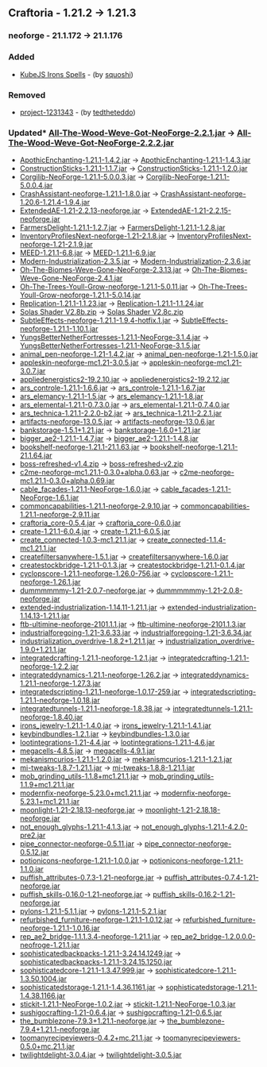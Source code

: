 ## Craftoria - 1.21.2 -> 1.21.3

### neoforge - 21.1.172 -> 21.1.176

### Added

* [KubeJS Irons Spells](https://www.curseforge.com/minecraft/mc-mods/kubejs-irons-spells) - (by [squoshi](https://www.curseforge.com/members/squoshi/projects))

### Removed

* [project-1231343](https://www.curseforge.com/minecraft/mc-mods/project-1231343) - (by [tedtheteddo](https://www.curseforge.com/members/tedtheteddo/projects))

### Updated* [All-The-Wood-Weve-Got-NeoForge-2.2.1.jar](https://www.curseforge.com/minecraft/mc-mods/all-the-wood-weve-got/files/6249825) -> [All-The-Wood-Weve-Got-NeoForge-2.2.2.jar](https://www.curseforge.com/minecraft/mc-mods/all-the-wood-weve-got/files/6628006)
* [ApothicEnchanting-1.21.1-1.4.2.jar](https://www.curseforge.com/minecraft/mc-mods/apothic-enchanting/files/6563643) -> [ApothicEnchanting-1.21.1-1.4.3.jar](https://www.curseforge.com/minecraft/mc-mods/apothic-enchanting/files/6631673)
* [ConstructionSticks-1.21.1-1.1.7.jar](https://www.curseforge.com/minecraft/mc-mods/construction-sticks/files/6527061) -> [ConstructionSticks-1.21.1-1.2.0.jar](https://www.curseforge.com/minecraft/mc-mods/construction-sticks/files/6625554)
* [Corgilib-NeoForge-1.21.1-5.0.0.3.jar](https://www.curseforge.com/minecraft/mc-mods/corgilib/files/6002859) -> [Corgilib-NeoForge-1.21.1-5.0.0.4.jar](https://www.curseforge.com/minecraft/mc-mods/corgilib/files/6616813)
* [CrashAssistant-neoforge-1.21.1-1.8.0.jar](https://www.curseforge.com/minecraft/mc-mods/crash-assistant/files/6548454) -> [CrashAssistant-neoforge-1.20.6-1.21.4-1.9.4.jar](https://www.curseforge.com/minecraft/mc-mods/crash-assistant/files/6630219)
* [ExtendedAE-1.21-2.2.13-neoforge.jar](https://www.curseforge.com/minecraft/mc-mods/ex-pattern-provider/files/6561488) -> [ExtendedAE-1.21-2.2.15-neoforge.jar](https://www.curseforge.com/minecraft/mc-mods/ex-pattern-provider/files/6628645)
* [FarmersDelight-1.21.1-1.2.7.jar](https://www.curseforge.com/minecraft/mc-mods/farmers-delight/files/6154807) -> [FarmersDelight-1.21.1-1.2.8.jar](https://www.curseforge.com/minecraft/mc-mods/farmers-delight/files/6597295)
* [InventoryProfilesNext-neoforge-1.21-2.1.8.jar](https://www.curseforge.com/minecraft/mc-mods/inventory-profiles-next/files/6508839) -> [InventoryProfilesNext-neoforge-1.21-2.1.9.jar](https://www.curseforge.com/minecraft/mc-mods/inventory-profiles-next/files/6616899)
* [MEED-1.21.1-6.8.jar](https://www.curseforge.com/minecraft/mc-mods/moderately-enough-effect-descriptions-meed/files/6545423) -> [MEED-1.21.1-6.9.jar](https://www.curseforge.com/minecraft/mc-mods/moderately-enough-effect-descriptions-meed/files/6606731)
* [Modern-Industrialization-2.3.5.jar](https://www.curseforge.com/minecraft/mc-mods/modern-industrialization/files/6491289) -> [Modern-Industrialization-2.3.6.jar](https://www.curseforge.com/minecraft/mc-mods/modern-industrialization/files/6609298)
* [Oh-The-Biomes-Weve-Gone-NeoForge-2.3.13.jar](https://www.curseforge.com/minecraft/mc-mods/oh-the-biomes-weve-gone/files/6416918) -> [Oh-The-Biomes-Weve-Gone-NeoForge-2.4.1.jar](https://www.curseforge.com/minecraft/mc-mods/oh-the-biomes-weve-gone/files/6627898)
* [Oh-The-Trees-Youll-Grow-neoforge-1.21.1-5.0.11.jar](https://www.curseforge.com/minecraft/mc-mods/oh-the-trees-youll-grow/files/6479091) -> [Oh-The-Trees-Youll-Grow-neoforge-1.21.1-5.0.14.jar](https://www.curseforge.com/minecraft/mc-mods/oh-the-trees-youll-grow/files/6607561)
* [Replication-1.21.1-1.1.23.jar](https://www.curseforge.com/minecraft/mc-mods/replication/files/6428716) -> [Replication-1.21.1-1.1.24.jar](https://www.curseforge.com/minecraft/mc-mods/replication/files/6630162)
* [Solas Shader V2.8b.zip](https://www.curseforge.com/minecraft/shaders/solas-shader/files/6505992) -> [Solas Shader V2.8c.zip](https://www.curseforge.com/minecraft/shaders/solas-shader/files/6596528)
* [SubtleEffects-neoforge-1.21.1-1.9.4-hotfix.1.jar](https://www.curseforge.com/minecraft/mc-mods/subtle-effects/files/6376360) -> [SubtleEffects-neoforge-1.21.1-1.10.1.jar](https://www.curseforge.com/minecraft/mc-mods/subtle-effects/files/6602546)
* [YungsBetterNetherFortresses-1.21.1-NeoForge-3.1.4.jar](https://www.curseforge.com/minecraft/mc-mods/yungs-better-nether-fortresses-neoforge/files/6272429) -> [YungsBetterNetherFortresses-1.21.1-NeoForge-3.1.5.jar](https://www.curseforge.com/minecraft/mc-mods/yungs-better-nether-fortresses-neoforge/files/6606621)
* [animal_pen-neoforge-1.21-1.4.2.jar](https://www.curseforge.com/minecraft/mc-mods/animal-pens/files/6412447) -> [animal_pen-neoforge-1.21-1.5.0.jar](https://www.curseforge.com/minecraft/mc-mods/animal-pens/files/6622643)
* [appleskin-neoforge-mc1.21-3.0.5.jar](https://www.curseforge.com/minecraft/mc-mods/appleskin/files/5586600) -> [appleskin-neoforge-mc1.21-3.0.7.jar](https://www.curseforge.com/minecraft/mc-mods/appleskin/files/6616291)
* [appliedenergistics2-19.2.10.jar](https://www.curseforge.com/minecraft/mc-mods/applied-energistics-2/files/6488853) -> [appliedenergistics2-19.2.12.jar](https://www.curseforge.com/minecraft/mc-mods/applied-energistics-2/files/6626602)
* [ars_controle-1.21.1-1.6.6.jar](https://www.curseforge.com/minecraft/mc-mods/ars-controle/files/6504351) -> [ars_controle-1.21.1-1.6.7.jar](https://www.curseforge.com/minecraft/mc-mods/ars-controle/files/6603803)
* [ars_elemancy-1.21.1-1.5.jar](https://www.curseforge.com/minecraft/mc-mods/ars-elemancy/files/6560398) -> [ars_elemancy-1.21.1-1.8.jar](https://www.curseforge.com/minecraft/mc-mods/ars-elemancy/files/6622015)
* [ars_elemental-1.21.1-0.7.3.0.jar](https://www.curseforge.com/minecraft/mc-mods/ars-elemental/files/6419081) -> [ars_elemental-1.21.1-0.7.4.0.jar](https://www.curseforge.com/minecraft/mc-mods/ars-elemental/files/6606656)
* [ars_technica-1.21.1-2.2.0-b2.jar](https://www.curseforge.com/minecraft/mc-mods/ars-technica/files/6581852) -> [ars_technica-1.21.1-2.2.1.jar](https://www.curseforge.com/minecraft/mc-mods/ars-technica/files/6633549)
* [artifacts-neoforge-13.0.5.jar](https://www.curseforge.com/minecraft/mc-mods/artifacts/files/6535964) -> [artifacts-neoforge-13.0.6.jar](https://www.curseforge.com/minecraft/mc-mods/artifacts/files/6598611)
* [bankstorage-1.5.1+1.21.jar](https://www.curseforge.com/minecraft/mc-mods/bank-storage/files/6253249) -> [bankstorage-1.6.0+1.21.jar](https://www.curseforge.com/minecraft/mc-mods/bank-storage/files/6595931)
* [bigger_ae2-1.21.1-1.4.7.jar](https://www.curseforge.com/minecraft/mc-mods/bigger-ae2/files/6238835) -> [bigger_ae2-1.21.1-1.4.8.jar](https://www.curseforge.com/minecraft/mc-mods/bigger-ae2/files/6587078)
* [bookshelf-neoforge-1.21.1-21.1.63.jar](https://www.curseforge.com/minecraft/mc-mods/bookshelf/files/6581827) -> [bookshelf-neoforge-1.21.1-21.1.64.jar](https://www.curseforge.com/minecraft/mc-mods/bookshelf/files/6618780)
* [boss-refreshed-v1.4.zip](https://www.curseforge.com/minecraft/texture-packs/boss-refreshed/files/5635328) -> [boss-refreshed-v2.zip](https://www.curseforge.com/minecraft/texture-packs/boss-refreshed/files/6597375)
* [c2me-neoforge-mc1.21.1-0.3.0+alpha.0.63.jar](https://www.curseforge.com/minecraft/mc-mods/c2me/files/6473768) -> [c2me-neoforge-mc1.21.1-0.3.0+alpha.0.69.jar](https://www.curseforge.com/minecraft/mc-mods/c2me/files/6630175)
* [cable_facades-1.21.1-NeoForge-1.6.0.jar](https://www.curseforge.com/minecraft/mc-mods/cable-facades/files/6564703) -> [cable_facades-1.21.1-NeoForge-1.6.1.jar](https://www.curseforge.com/minecraft/mc-mods/cable-facades/files/6630405)
* [commoncapabilities-1.21.1-neoforge-2.9.10.jar](https://www.curseforge.com/minecraft/mc-mods/common-capabilities/files/6514971) -> [commoncapabilities-1.21.1-neoforge-2.9.11.jar](https://www.curseforge.com/minecraft/mc-mods/common-capabilities/files/6602359)
* [craftoria_core-0.5.4.jar](https://www.curseforge.com/minecraft/mc-mods/craftoria-core/files/6582646) -> [craftoria_core-0.6.0.jar](https://www.curseforge.com/minecraft/mc-mods/craftoria-core/files/6633674)
* [create-1.21.1-6.0.4.jar](https://www.curseforge.com/minecraft/mc-mods/create/files/6323264) -> [create-1.21.1-6.0.5.jar](https://www.curseforge.com/minecraft/mc-mods/create/files/6624071)
* [create_connected-1.0.3-mc1.21.1.jar](https://www.curseforge.com/minecraft/mc-mods/create-connected/files/6550038) -> [create_connected-1.1.4-mc1.21.1.jar](https://www.curseforge.com/minecraft/mc-mods/create-connected/files/6629575)
* [createfiltersanywhere-1.5.1.jar](https://www.curseforge.com/minecraft/mc-mods/create-filters-anywhere/files/6532444) -> [createfiltersanywhere-1.6.0.jar](https://www.curseforge.com/minecraft/mc-mods/create-filters-anywhere/files/6605585)
* [createstockbridge-1.21.1-0.1.3.jar](https://www.curseforge.com/minecraft/mc-mods/create-stock-bridge/files/6539448) -> [createstockbridge-1.21.1-0.1.4.jar](https://www.curseforge.com/minecraft/mc-mods/create-stock-bridge/files/6605611)
* [cyclopscore-1.21.1-neoforge-1.26.0-756.jar](https://www.curseforge.com/minecraft/mc-mods/cyclops-core/files/6494981) -> [cyclopscore-1.21.1-neoforge-1.26.1.jar](https://www.curseforge.com/minecraft/mc-mods/cyclops-core/files/6602344)
* [dummmmmmy-1.21-2.0.7-neoforge.jar](https://www.curseforge.com/minecraft/mc-mods/mmmmmmmmmmmm/files/6237115) -> [dummmmmmy-1.21-2.0.8-neoforge.jar](https://www.curseforge.com/minecraft/mc-mods/mmmmmmmmmmmm/files/6608246)
* [extended-industrialization-1.14.11-1.21.1.jar](https://www.curseforge.com/minecraft/mc-mods/extended-industrialization/files/6539313) -> [extended-industrialization-1.14.13-1.21.1.jar](https://www.curseforge.com/minecraft/mc-mods/extended-industrialization/files/6626022)
* [ftb-ultimine-neoforge-2101.1.1.jar](https://www.curseforge.com/minecraft/mc-mods/ftb-ultimine-forge/files/5671703) -> [ftb-ultimine-neoforge-2101.1.3.jar](https://www.curseforge.com/minecraft/mc-mods/ftb-ultimine-forge/files/6607451)
* [industrialforegoing-1.21-3.6.33.jar](https://www.curseforge.com/minecraft/mc-mods/industrial-foregoing/files/6502376) -> [industrialforegoing-1.21-3.6.34.jar](https://www.curseforge.com/minecraft/mc-mods/industrial-foregoing/files/6626624)
* [industrialization_overdrive-1.8.2+1.21.1.jar](https://www.curseforge.com/minecraft/mc-mods/industrialization-overdrive/files/6476647) -> [industrialization_overdrive-1.9.0+1.21.1.jar](https://www.curseforge.com/minecraft/mc-mods/industrialization-overdrive/files/6609982)
* [integratedcrafting-1.21.1-neoforge-1.2.1.jar](https://www.curseforge.com/minecraft/mc-mods/integrated-crafting/files/6563500) -> [integratedcrafting-1.21.1-neoforge-1.2.2.jar](https://www.curseforge.com/minecraft/mc-mods/integrated-crafting/files/6602806)
* [integrateddynamics-1.21.1-neoforge-1.26.2.jar](https://www.curseforge.com/minecraft/mc-mods/integrated-dynamics/files/6563493) -> [integrateddynamics-1.21.1-neoforge-1.27.3.jar](https://www.curseforge.com/minecraft/mc-mods/integrated-dynamics/files/6626235)
* [integratedscripting-1.21.1-neoforge-1.0.17-259.jar](https://www.curseforge.com/minecraft/mc-mods/integrated-scripting/files/6494984) -> [integratedscripting-1.21.1-neoforge-1.0.18.jar](https://www.curseforge.com/minecraft/mc-mods/integrated-scripting/files/6604492)
* [integratedtunnels-1.21.1-neoforge-1.8.38.jar](https://www.curseforge.com/minecraft/mc-mods/integrated-tunnels/files/6563487) -> [integratedtunnels-1.21.1-neoforge-1.8.40.jar](https://www.curseforge.com/minecraft/mc-mods/integrated-tunnels/files/6602824)
* [irons_jewelry-1.21.1-1.4.0.jar](https://www.curseforge.com/minecraft/mc-mods/irons-jewelry/files/6511172) -> [irons_jewelry-1.21.1-1.4.1.jar](https://www.curseforge.com/minecraft/mc-mods/irons-jewelry/files/6602262)
* [keybindbundles-1.2.1.jar](https://www.curseforge.com/minecraft/mc-mods/keybind-bundles/files/6455290) -> [keybindbundles-1.3.0.jar](https://www.curseforge.com/minecraft/mc-mods/keybind-bundles/files/6610481)
* [lootintegrations-1.21-4.4.jar](https://www.curseforge.com/minecraft/mc-mods/loot-integrations/files/6499144) -> [lootintegrations-1.21.1-4.6.jar](https://www.curseforge.com/minecraft/mc-mods/loot-integrations/files/6631322)
* [megacells-4.8.5.jar](https://www.curseforge.com/minecraft/mc-mods/mega-cells/files/6531846) -> [megacells-4.9.1.jar](https://www.curseforge.com/minecraft/mc-mods/mega-cells/files/6633684)
* [mekanismcurios-1.21.1-1.2.0.jar](https://www.curseforge.com/minecraft/mc-mods/mekanism-curios/files/6581903) -> [mekanismcurios-1.21.1-1.2.1.jar](https://www.curseforge.com/minecraft/mc-mods/mekanism-curios/files/6602973)
* [mi-tweaks-1.8.7-1.21.1.jar](https://www.curseforge.com/minecraft/mc-mods/mi-tweaks/files/6549007) -> [mi-tweaks-1.8.8-1.21.1.jar](https://www.curseforge.com/minecraft/mc-mods/mi-tweaks/files/6605566)
* [mob_grinding_utils-1.1.8+mc1.21.1.jar](https://www.curseforge.com/minecraft/mc-mods/mob-grinding-utils/files/6516546) -> [mob_grinding_utils-1.1.9+mc1.21.1.jar](https://www.curseforge.com/minecraft/mc-mods/mob-grinding-utils/files/6588170)
* [modernfix-neoforge-5.23.0+mc1.21.1.jar](https://www.curseforge.com/minecraft/mc-mods/modernfix/files/6548599) -> [modernfix-neoforge-5.23.1+mc1.21.1.jar](https://www.curseforge.com/minecraft/mc-mods/modernfix/files/6609557)
* [moonlight-1.21-2.18.13-neoforge.jar](https://www.curseforge.com/minecraft/mc-mods/selene/files/6462396) -> [moonlight-1.21-2.18.18-neoforge.jar](https://www.curseforge.com/minecraft/mc-mods/selene/files/6612980)
* [not_enough_glyphs-1.21.1-4.1.3.jar](https://www.curseforge.com/minecraft/mc-mods/not-enough-glyphs/files/6447277) -> [not_enough_glyphs-1.21.1-4.2.0-pre2.jar](https://www.curseforge.com/minecraft/mc-mods/not-enough-glyphs/files/6606651)
* [pipe_connector-neoforge-0.5.11.jar](https://www.curseforge.com/minecraft/mc-mods/pipe-connector/files/6557868) -> [pipe_connector-neoforge-0.5.12.jar](https://www.curseforge.com/minecraft/mc-mods/pipe-connector/files/6585884)
* [potionicons-neoforge-1.21.1-1.0.0.jar](https://www.curseforge.com/minecraft/mc-mods/potion-icons/files/6560069) -> [potionicons-neoforge-1.21.1-1.1.0.jar](https://www.curseforge.com/minecraft/mc-mods/potion-icons/files/6585486)
* [puffish_attributes-0.7.3-1.21-neoforge.jar](https://www.curseforge.com/minecraft/mc-mods/puffish-attributes/files/6319591) -> [puffish_attributes-0.7.4-1.21-neoforge.jar](https://www.curseforge.com/minecraft/mc-mods/puffish-attributes/files/6587427)
* [puffish_skills-0.16.0-1.21-neoforge.jar](https://www.curseforge.com/minecraft/mc-mods/puffish-skills/files/6540746) -> [puffish_skills-0.16.2-1.21-neoforge.jar](https://www.curseforge.com/minecraft/mc-mods/puffish-skills/files/6626065)
* [pylons-1.21.1-5.1.1.jar](https://www.curseforge.com/minecraft/mc-mods/pylons/files/5928077) -> [pylons-1.21.1-5.2.1.jar](https://www.curseforge.com/minecraft/mc-mods/pylons/files/6603170)
* [refurbished_furniture-neoforge-1.21.1-1.0.12.jar](https://www.curseforge.com/minecraft/mc-mods/refurbished-furniture/files/6272849) -> [refurbished_furniture-neoforge-1.21.1-1.0.16.jar](https://www.curseforge.com/minecraft/mc-mods/refurbished-furniture/files/6623948)
* [rep_ae2_bridge-1.1.1.3.4-neoforge-1.21.1.jar](https://www.curseforge.com/minecraft/mc-mods/replication-ae2-bridge/files/6565696) -> [rep_ae2_bridge-1.2.0.0.0-neofroge-1.21.1.jar](https://www.curseforge.com/minecraft/mc-mods/replication-ae2-bridge/files/6600937)
* [sophisticatedbackpacks-1.21.1-3.24.14.1249.jar](https://www.curseforge.com/minecraft/mc-mods/sophisticated-backpacks/files/6569229) -> [sophisticatedbackpacks-1.21.1-3.24.15.1250.jar](https://www.curseforge.com/minecraft/mc-mods/sophisticated-backpacks/files/6586226)
* [sophisticatedcore-1.21.1-1.3.47.999.jar](https://www.curseforge.com/minecraft/mc-mods/sophisticated-core/files/6569102) -> [sophisticatedcore-1.21.1-1.3.50.1004.jar](https://www.curseforge.com/minecraft/mc-mods/sophisticated-core/files/6596310)
* [sophisticatedstorage-1.21.1-1.4.36.1161.jar](https://www.curseforge.com/minecraft/mc-mods/sophisticated-storage/files/6569217) -> [sophisticatedstorage-1.21.1-1.4.38.1166.jar](https://www.curseforge.com/minecraft/mc-mods/sophisticated-storage/files/6596945)
* [stickit-1.21.1-NeoForge-1.0.2.jar](https://www.curseforge.com/minecraft/mc-mods/stick-it/files/6285421) -> [stickit-1.21.1-NeoForge-1.0.3.jar](https://www.curseforge.com/minecraft/mc-mods/stick-it/files/6602058)
* [sushigocrafting-1.21-0.6.4.jar](https://www.curseforge.com/minecraft/mc-mods/sushigocrafting/files/6218250) -> [sushigocrafting-1.21-0.6.5.jar](https://www.curseforge.com/minecraft/mc-mods/sushigocrafting/files/6626716)
* [the_bumblezone-7.9.3+1.21.1-neoforge.jar](https://www.curseforge.com/minecraft/mc-mods/the-bumblezone-forge/files/6565932) -> [the_bumblezone-7.9.4+1.21.1-neoforge.jar](https://www.curseforge.com/minecraft/mc-mods/the-bumblezone-forge/files/6585522)
* [toomanyrecipeviewers-0.4.2+mc.21.1.jar](https://www.curseforge.com/minecraft/mc-mods/tmrv/files/6556004) -> [toomanyrecipeviewers-0.5.0+mc.21.1.jar](https://www.curseforge.com/minecraft/mc-mods/tmrv/files/6615764)
* [twilightdelight-3.0.4.jar](https://www.curseforge.com/minecraft/mc-mods/twilights-flavors-delight/files/6530990) -> [twilightdelight-3.0.5.jar](https://www.curseforge.com/minecraft/mc-mods/twilights-flavors-delight/files/6609462)